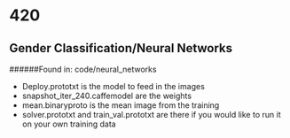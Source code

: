 # 420

## Gender Classification/Neural Networks
######Found in: code/neural_networks
- Deploy.prototxt is the model to feed in the images
- snapshot_iter_240.caffemodel are the weights
- mean.binaryproto is the mean image from the training
- solver.prototxt and train_val.prototxt are there if you would like to run it on your own training data
